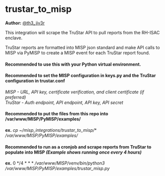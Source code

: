 # trustar_to_misp

**Author:** [@th3_jiv3r](https://twitter.com/th3_jiv3r)  

This integration will scrape the TruStar API to pull reports from the RH-ISAC enclave.  

TruStar reports are formatted into MISP json standard and make API calls to MISP via PyMISP to create a MISP event for each TruStar report found.  
  
#### Recommended to use this with your Python virtual environment.  
  
#### Recommended to set the MISP configuration in keys.py and the TruStar configuration in trustar.conf  

  *MISP - URL, API key, certificate verification, and client certificate (if preferred)*  
  *TruStar - Auth endpoint, API endpoint, API key, API secret*  
  
#### Recommended to put the files from this repo into /var/www/MISP/PyMISP/examples/  

  **ex.** *cp ~/misp_integrations/trustar_to_misp/** */var/www/MISP/PyMISP/examples/*  
  
#### Recommended to run as a cronjob and scrape reports from TruStar to populate into MISP *(Example shows running once every 4 hours)*  

  **ex.** 0 */4 * * * */var/www/MISP/venv/bin/python3 /var/www/MISP/PyMISP/examples/trustar_misp.py*  
 

